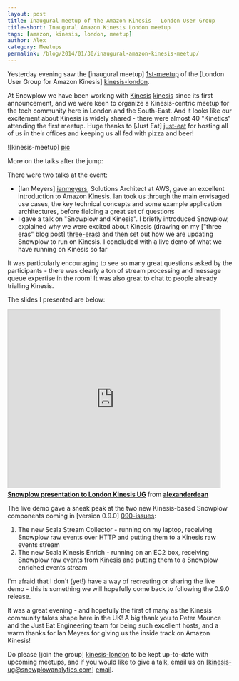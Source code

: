 ```yaml
---
layout: post
title: Inaugural meetup of the Amazon Kinesis - London User Group
title-short: Inaugural Amazon Kinesis London meetup
tags: [amazon, kinesis, london, meetup]
author: Alex
category: Meetups
permalink: /blog/2014/01/30/inaugural-amazon-kinesis-meetup/
---
```


Yesterday evening saw the [inaugural meetup] [1st-meetup] of the [London User Group for Amazon Kinesis] [kinesis-london].

At Snowplow we have been working with [Kinesis] [kinesis] since its first announcement, and we were keen to organize a Kinesis-centric meetup for the tech community here in London and the South-East. And it looks like our excitement about Kinesis is widely shared - there were almost 40 "Kinetics" attending the first meetup. Huge thanks to [Just Eat] [just-eat] for hosting all of us in their offices and keeping us all fed with pizza and beer!

![kinesis-meetup] [pic]

More on the talks after the jump:

<!--more-->

There were two talks at the event:

* [Ian Meyers] [ianmeyers], Solutions Architect at AWS, gave an excellent introduction to Amazon Kinesis. Ian took us through the main envisaged use cases, the key technical concepts and some example application architectures, before fielding a great set of questions
* I gave a talk on "Snowplow and Kinesis". I briefly introduced Snowplow, explained why we were excited about Kinesis (drawing on my ["three eras" blog post] [three-eras]) and then set out how we are updating Snowplow to run on Kinesis. I concluded with a live demo of what we have running on Kinesis so far

It was particularly encouraging to see so many great questions asked by the participants - there was clearly a ton of stream processing and message queue expertise in the room! It was also great to chat to people already trialling Kinesis.

The slides I presented are below:

<div class="iframe-container">
    <iframe src="http://www.slideshare.net/slideshow/embed_code/30634807" width="476" height="400" frameborder="0" marginwidth="0" marginheight="0" scrolling="no" style="border:1px solid #CCC;border-width:1px 1px 0;margin-bottom:5px" >     </iframe>
</div>

<div style="margin-bottom:5px"> <strong> <a href="http://www.slideshare.net/alexanderdean/kinesis-meetup-1" title="Snowplow presentation to London Kinesis UG" target="_blank">Snowplow presentation to London Kinesis UG</a> </strong> from <strong><a href="http://www.slideshare.net/alexanderdean" target="_blank">alexanderdean</a></strong> </div>

The live demo gave a sneak peak at the two new Kinesis-based Snowplow components coming in [version 0.9.0] [090-issues]:

1. The new Scala Stream Collector - running on my laptop, receiving Snowplow raw events over HTTP and putting them to a Kinesis raw events stream
2. The new Scala Kinesis Enrich - running on an EC2 box, receiving Snowplow raw events from Kinesis and putting them to a Snowplow enriched events stream

I'm afraid that I don't (yet!) have a way of recreating or sharing the live demo - this is something we will hopefully come back to following the 0.9.0 release.

It was a great evening - and hopefully the first of many as the Kinesis community takes shape here in the UK! A big thank you to Peter Mounce and the Just Eat Engineering team for being such excellent hosts, and a warm thanks for Ian Meyers for giving us the inside track on Amazon Kinesis!

Do please [join the group] [kinesis-london] to be kept up-to-date with upcoming meetups, and if you would like to give a talk, email us on [kinesis-ug@snowplowanalytics.com] [email].

[pic]: /assets/img/blog/2014/01/kinesis-meetup.jpg

[1st-meetup]: http://www.meetup.com/kinesis-london/events/155043952/
[kinesis-london]: http://www.meetup.com/kinesis-london/
[kinesis]: http://aws.amazon.com/kinesis/

[just-eat]: http://www.just-eat.co.uk/
[ianmeyers]: https://twitter.com/IanMeyers

[three-eras]: /blog/2014/01/20/the-three-eras-of-business-data-processing/
[090-issues]: https://github.com/snowplow/snowplow/issues?milestone=33&page=1&state=closed

[email]: mailto:kinesis-ug@snowplowanalytics.com
